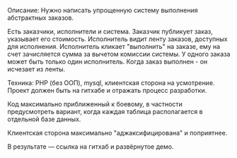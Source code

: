 Описание:
Нужно написать упрощенную систему выполнения абстрактных заказов.

Есть заказчики, исполнители и система.
Заказчик публикует заказ, указывает его стоимость.
Исполнитель видит ленту заказов, доступных для исполнения.
Исполнитель кликает "выполнить" на заказе, ему на счет зачисляется сумма за вычетом комиссии системы.
У одного заказа может быть только один исполнитель. Когда заказ выполнен - он исчезает из ленты. 

Техника:
PHP (без ООП), mysql, клиентская сторона на усмотрение.
Проект должен быть на гитхабе и отражать процесс разработки.

Код максимально приближенный к боевому, в частности предусмотреть вариант, когда каждая таблица располагается в отдельной базе данных.

Клиентская сторона максимально "аджаксифицирована" и поприятнее.

В результате — ссылка на гитхаб и развёрнутое демо.
